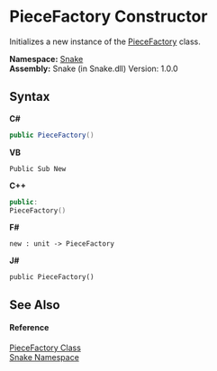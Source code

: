 # PieceFactory Constructor 
 

Initializes a new instance of the <a href="T_Snake_PieceFactory">PieceFactory</a> class.

**Namespace:**&nbsp;<a href="N_Snake">Snake</a><br />**Assembly:**&nbsp;Snake (in Snake.dll) Version: 1.0.0

## Syntax

**C#**<br />
``` C#
public PieceFactory()
```

**VB**<br />
``` VB
Public Sub New
```

**C++**<br />
``` C++
public:
PieceFactory()
```

**F#**<br />
``` F#
new : unit -> PieceFactory
```

**J#**<br />
``` J#
public PieceFactory()
```


## See Also


#### Reference
<a href="T_Snake_PieceFactory">PieceFactory Class</a><br /><a href="N_Snake">Snake Namespace</a><br />
